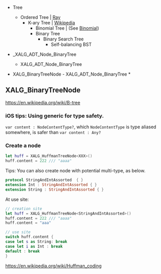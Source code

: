 




* Tree
  * Ordered Tree | [Ray](http://cs.lmu.edu/~ray/notes/orderedtrees/)
    * K-ary Tree | [Wikipedia](https://en.wikipedia.org/wiki/K-ary_tree)
      * Binomial Tree | (See [Binomial](https://en.wikipedia.org/wiki/Binomial))
      * Binary Tree
        * Binary Search Tree
          * Self-balancing BST


* \_XALG_ADT_Node_BinaryTree
  * XALG_ADT_Node_BinaryTree


* XALG_BinaryTreeNode <NodeContentType0> - XALG_ADT_Node_BinaryTree
  *

## XALG_BinaryTreeNode



https://en.wikipedia.org/wiki/B-tree

### iOS tips: Using generic for type safety.

`var content : NodeContentType?`, which `NodeContentType` is type aliased somewhere, is safer than `var content : Any?`


### Create a node

```swift
let huff = XALG_HuffmanTreeNode<XXX>()
huff.content = 222 /// "aaaa"
```

Tips: You can also create node with potential multi-type, as below.

```swift
protocol StringAndIntAssorted  { }
extension Int : StringAndIntAssorted { }
extension String : StringAndIntAssorted { }
```

At use site:

```swift
// creation site
let huff = XALG_HuffmanTreeNode<StringAndIntAssorted>()
huff.content = 222 /// "aaaa"
huff.content = "aaa"

// use site
switch huff.content {
case let s as String: break
case let i as Int : break
default : break
}
```


https://en.wikipedia.org/wiki/Huffman_coding
